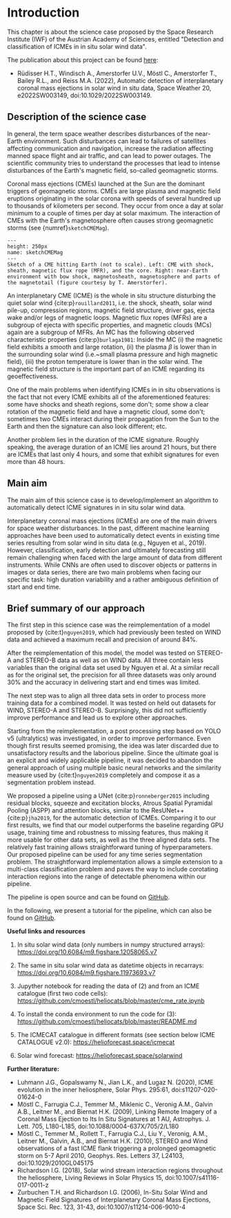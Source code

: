 # Introduction

This chapter is about the science case proposed by the Space Research Institute (IWF) of the Austrian Academy of Sciences, entitled "Detection and classification of ICMEs in in situ solar wind data".

The publication about this project can be found [here](https://doi.org/10.1029/2022SW003149):

*  Rüdisser H.T., Windisch A., Amerstorfer U.V., Möstl C., Amerstorfer T., Bailey R.L., and Reiss M.A. (2022), Automatic detection of interplanetary coronal mass ejections in solar wind in situ data, Space Weather 20, e2022SW003149, doi:10.1029/2022SW003149.

## Description of the science case

In general, the term space weather describes disturbances of the near-Earth environment. Such disturbances can lead to failures of satellites affecting communication and navigation, increase the radiation affecting manned space flight and air traffic, and can lead to power outages. The scientific community tries to understand the processes that lead to intense disturbances of the Earth's magnetic field, so-called geomagnetic storms.

Coronal mass ejections (CMEs) launched at the Sun are the dominant triggers of geomagnetic storms. CMEs are large plasma and magnetic field eruptions originating in the solar corona with speeds of several hundred up to thousands of kilometers per second. They occur from once a day at solar minimum to a couple of times per day at solar maximum. The interaction of CMEs with the Earth's magnetosphere often causes strong geomagnetic storms (see {numref}`sketchCMEMag`).

```{figure} ./images/cme_mag.png
---
height: 250px
name: sketchCMEMag
---
Sketch of a CME hitting Earth (not to scale). Left: CME with shock, sheath, magnetic flux rope (MFR), and the core. Right: near-Earth environment with bow shock, magnetosheath, magnetosphere and parts of the magnetotail (figure courtesy by T. Amerstorfer).
```

An interplanetary CME (ICME) is the whole in situ structure disturbing the quiet solar wind {cite:p}`rouillard2011`, i.e. the shock, sheath, solar wind pile-up, compression regions, magnetic field structure, driver gas, ejecta wake and/or legs of magnetic loops. Magnetic flux ropes (MFRs) are a subgroup of ejecta with specific properties, and magnetic clouds (MCs) again are a subgroup of MFRs. An MC has the following observed characteristic properties {cite:p}`burlaga1981`: Inside the MC (i) the magnetic field exhibits a smooth and large rotation, (ii) the plasma $\beta$ is lower than in the surrounding solar wind (i.e.~small plasma pressure and high magnetic field), (iii) the proton temperature is lower than in the solar wind. The magnetic field structure is the important part of an ICME regarding its geoeffectiveness.

One of the main problems when identifying ICMEs in in situ observations is the fact that not every ICME exhibits all of the aforementioned features: some have shocks and sheath regions, some don't; some show a clear rotation of the magnetic field and have a magnetic cloud, some don't; sometimes two CMEs interact during their propagation from the Sun to the Earth and then the signature can also look different; etc.

Another problem lies in the duration of the ICME signature. Roughly speaking, the average duration of an ICME lies around 21 hours, but there are ICMEs that last only 4 hours, and some that exhibit signatures for even more than 48 hours.

## Main aim

The main aim of this science case is to develop/implement an algorithm to automatically detect ICME signatures in in situ solar wind data.

Interplanetary coronal mass ejections (ICMEs) are one of the main drivers for space weather disturbances. In the past, different machine learning approaches have been used to automatically detect events in existing time series resulting from solar wind in situ data (e.g., Nguyen et al., 2019). However, classification, early detection and ultimately forecasting still remain challenging when faced with the large amount of data from different instruments. While CNNs are often used to discover objects or patterns in images or data series, there are two main problems when facing our specific task: high duration variability and a rather ambiguous definition of start and end time.

## Brief summary of our approach

The first step in this science case was the reimplementation of a model proposed by {cite:t}`nguyen2019`, which had previously been tested on WIND data and achieved a maximum recall and precision of around 84%.

After the reimplementation of this model, the model was tested on STEREO-A and STEREO-B data as well as on WIND data. All three contain less variables than the original data set used by Nguyen et al. At a similar recall as for the original set, the precision for all three datasets was only around 30% and the accuracy in delivering start and end times was limited.

The next step was to align all three data sets in order to process more training data for a combined model. It was tested on held out datasets for WIND, STEREO-A and STEREO-B. Surprisingly, this did not sufficiently improve performance and lead us to explore other approaches.

Starting from the reimplementation, a post processing step based on YOLO v5 (ultralytics) was investigated, in order to improve performance. Even though first results seemed promising, the idea was later discarded due to unsatisfactory results and the laborious pipeline. Since the ultimate goal is an explicit and widely applicable pipeline, it was decided to abandon the general approach of using multiple basic neural networks and the similarity measure used by {cite:t}`nguyen2019` completely and compose it as a segmentation problem instead.

We proposed a pipeline using a UNet {cite:p}`ronneberger2015` including residual blocks, squeeze and excitation blocks, Atrous Spatial Pyramidal Pooling (ASPP) and attention blocks, similar to the ResUNet++ {cite:p}`jha2019`, for the automatic detection of ICMEs. Comparing it to our first results, we find that our model outperforms the baseline regarding GPU usage, training time and robustness to missing features, thus making it more usable for other data sets, as well as the three aligned data sets. The relatively fast training allows straightforward tuning of hyperparameters. Our proposed pipeline can be used for any time series segmentation problem. The straightforward implementation allows a simple extension to a multi-class classification problem and paves the way to include corotating interaction regions into the range of detectable phenomena within our pipeline.

The pipeline is open source and can be found on [GitHub](https://github.com/epn-ml/IWF-ICMEs).

In the following, we present a tutorial for the pipeline, which can also be found on [GitHub](https://github.com/epn-ml/Tutorial_IWF-ICMEs).


**Useful links and resources**

1. In situ solar wind data (only numbers in numpy structured arrays): https://doi.org/10.6084/m9.figshare.12058065.v7

2. The same in situ solar wind data as datetime objects in recarrays: https://doi.org/10.6084/m9.figshare.11973693.v7

3. Jupyther notebook for reading the data of (2) and from an ICME catalogue (first two code cells): https://github.com/cmoestl/heliocats/blob/master/cme_rate.ipynb

4. To install the conda environment to run the code for (3): https://github.com/cmoestl/heliocats/blob/master/README.md

5. The ICMECAT catalogue in different formats (see section below ICME CATALOGUE v2.0): https://helioforecast.space/icmecat

6. Solar wind forecast: https://helioforecast.space/solarwind

**Further literature:**

*  Luhmann J.G., Gopalswamy N., Jian L.K., and Lugaz N. (2020), ICME evolution in the inner heliosphere, Solar Phys. 295:61, doi:s11207-020-01624-0
*  Möstl C., Farrugia C.J., Temmer M., Miklenic C., Veronig A.M., Galvin A.B., Leitner M., and Biernat H.K. (2009), Linking Remote Imagery of a Coronal Mass Ejection to Its In Situ Signatures at 1 AU,
      Astrophys. J. Lett. 705, L180-L185, doi:10.1088/0004-637X/705/2/L180
*  Möstl C., Temmer M., Rollett T., Farrugia C.J., Liu Y., Veronig, A.M., Leitner M., Galvin, A.B., and Biernat H.K. (2010), STEREO and Wind observations of a fast ICME flank triggering a prolonged geomagnetic storm on 5-7 April 2010, Geophys. Res. Letters 37, L24103, doi:10.1029/2010GL045175
*  Richardson I.G. (2018), Solar wind stream interaction regions throughout the heliosphere, Living Reviews in Solar Physics 15, doi:10.1007/s41116-017-0011-z
*  Zurbuchen T.H. and Richardson I.G. (2006), In-Situ Solar Wind and Magnetic Field Signatures of Interplanetary Coronal Mass Ejections, Space Sci. Rec. 123, 31-43, doi:10.1007/s11214-006-9010-4
